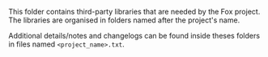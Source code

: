 This folder contains third-party libraries that are needed by the Fox project.
The libraries are organised in folders named after the project's name. 

Additional details/notes and changelogs can be found inside theses folders in files named `<project_name>.txt`.